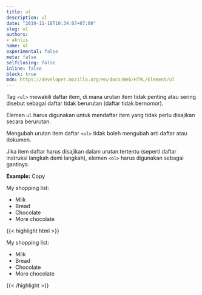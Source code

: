 ```yaml
---
title: ul
description: ul
date: "2019-11-18T10:34:07+07:00"
slug: ul
authors:
- akhlis
name: ul
experimental: false
meta: false
selfclosing: false
inline: false
block: true
mdn: https://developer.mozilla.org/en/docs/Web/HTML/Element/ul
---
```


Tag `<ul>` mewakili daftar item, di mana urutan item tidak penting atau sering disebut sebagai daftar tidak berurutan (daftar tidak bernomor).

Elemen `ul` harus digunakan untuk mendaftar item yang tidak perlu disajikan secara berurutan.

Mengubah urutan item daftar `<ul>` tidak boleh mengubah arti daftar atau dokumen.

Jika item daftar harus disajikan dalam urutan tertentu (seperti daftar instruksi langkah demi langkah), elemen `<ol>` harus digunakan sebagai gantinya.



<div id="ul-example-0" class="example">
  <p class="example-label">
    <strong>Example:</strong>
    <a class="example-clipboard" data-tooltip="Click to copy code" data-clipboard-target="#ul-example-0-code">Copy</a>
  </p>
  <article class="example-preview">
    <div class="example-output">
      <p>My shopping list:</p>
      <ul>
        <li>Milk</li>
        <li>Bread</li>
        <li>Chocolate</li>
        <li>More chocolate</li>
      </ul>
    </div>
    <div id="ul-example-0-code" class="example-code">{{< highlight html >}}<p>My shopping list:</p>
      <ul>
        <li>Milk</li>
        <li>Bread</li>
        <li>Chocolate</li>
        <li>More chocolate</li>
      </ul>{{< /highlight >}}
    </div>
  </article>
</div>